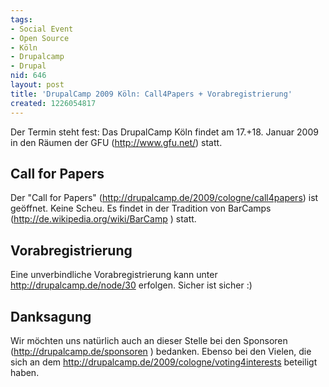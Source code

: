 ```yaml
---
tags:
- Social Event
- Open Source
- Köln
- Drupalcamp
- Drupal
nid: 646
layout: post
title: 'DrupalCamp 2009 Köln: Call4Papers + Vorabregistrierung'
created: 1226054817
---
```

Der Termin steht fest: Das DrupalCamp Köln findet am 17.+18. Januar 2009 in
den Räumen der GFU (<a href="http://www.gfu.net">http://www.gfu.net/</a>) statt.
<h2>Call for Papers</h2>
Der "Call for Papers" (<a href="http://drupalcamp.de/2009/cologne/call4papers ">http://drupalcamp.de/2009/cologne/call4papers</a>) ist
geöffnet.
Keine Scheu. Es findet in der Tradition von BarCamps
(<a href="http://de.wikipedia.org/wiki/BarCamp">http://de.wikipedia.org/wiki/BarCamp</a> ) statt.
<!--break-->
<h2>Vorabregistrierung</h2>
Eine unverbindliche Vorabregistrierung kann unter
<a href="http://drupalcamp.de/node/30">http://drupalcamp.de/node/30</a>  erfolgen. Sicher ist sicher :)

<h2>Danksagung</h2>
Wir möchten uns natürlich auch an dieser Stelle bei den Sponsoren
(<a href="http://drupalcamp.de/sponsoren">http://drupalcamp.de/sponsoren</a> ) bedanken.
Ebenso bei den Vielen, die sich an dem
<a href="http://drupalcamp.de/2009/cologne/voting4interests">http://drupalcamp.de/2009/cologne/voting4interests</a>  beteiligt haben.
